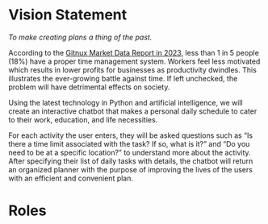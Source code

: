 # **Vision Statement**

_To make creating plans a thing of the past._

According to the [Gitnux Market Data Report in 2023](https://blog.gitnux.com/time-management-statistics/#:~:text=82%25%20of%20people%20don%27t%20have%20a%20time%20management%20system&text=It%27s%20a%20proven%20method%20of,matrix%20and%20the%20Pomodoro%20method.), less than 1 in 5 people (18%) have a proper time management system. Workers feel less motivated which results in lower profits for businesses as productivity dwindles. This illustrates the ever-growing battle against time. If left unchecked, the problem will have detrimental effects on society.

Using the latest technology in Python and artificial intelligence, we will create an interactive chatbot that makes a personal daily schedule to cater to their work, education, and life necessities. 

For each activity the user enters, they will be asked questions such as “Is there a time limit associated with the task? If so, what is it?” and “Do you need to be at a specific location?” to understand more about the activity. After specifying their list of daily tasks with details, the chatbot will return an organized planner with the purpose of improving the lives of the users with an efficient and convenient plan.

# **Roles**
